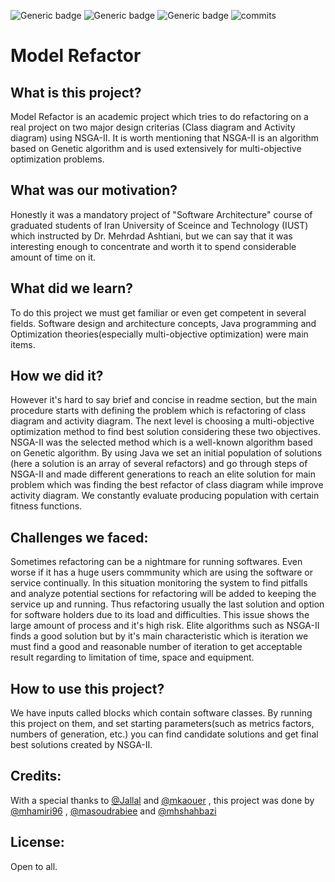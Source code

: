 ![Generic badge](https://img.shields.io/badge/Language-JAVA-red.svg) ![Generic badge](https://img.shields.io/badge/Status-UP-green.svg) ![Generic badge](https://img.shields.io/badge/TeamMembers-3-purple.svg) ![commits](https://badgen.net/github/commits/mhamiri96/Model-refactor/main)


# Model Refactor
## What is this project?
  Model Refactor is an academic project which tries to do refactoring on a real project on two major design criterias (Class diagram and Activity diagram) using NSGA-II. It is worth mentioning that NSGA-II is an algorithm based on Genetic algorithm and is used extensively for multi-objective optimization problems.
  
## What was our motivation? 
Honestly it was a mandatory project of "Software Architecture" course of graduated students of Iran University of Sceince and Technology (IUST) which instructed by Dr. Mehrdad Ashtiani, but we can say that it was interesting enough to concentrate and worth it to spend considerable amount of time on it.

## What did we learn?
To do this project we must get familiar or even get competent in several fields. Software design and architecture concepts, Java programming and Optimization theories(especially multi-objective optimization) were main items. 

## How we did it?
However it's hard to say brief and concise in readme section, but the main procedure starts with defining the problem which is refactoring of class diagram and activity diagram. The next level is choosing a multi-objective optimization method to find best solution considering these two objectives. NSGA-II was the selected method which is a well-known algorithm based on Genetic algorithm. By using Java we set an initial population of solutions (here a solution is an array of several refactors) and go through steps of NSGA-II and made different generations to reach an elite solution for main problem which was finding the best refactor of class diagram while improve activity diagram. We constantly evaluate producing population with certain fitness functions.

## Challenges we faced:
Sometimes refactoring can be a nightmare for running softwares. Even worse if it has a huge users commmunity which are using the software or service continually. In this situation monitoring the system to find pitfalls and analyze potential sections for refactoring will be added to keeping the service up and running. Thus refactoring usually the last solution and option for software holders due to its load and difficulties. This issue shows the large amount of process and it's high risk. Elite algorithms such as NSGA-II finds a good solution but by it's main characteristic which is iteration we must find a good and reasonable number of iteration to get acceptable result regarding to limitation of time, space and equipment.

## How to use this project?
We have inputs called blocks which contain software classes. By running this project on them, and set starting parameters(such as metrics factors, numbers of generation, etc.) you can find candidate solutions and get final best solutions created by NSGA-II. 

## Credits:
With a special thanks to [@Jallal](https://github.com/Jallal/) and [@mkaouer](https://github.com/mkaouer) , this project was done by [@mhamiri96](https://github.com/mhamiri96) , [@masoudrabiee](https://github.com/MasoudRabiee) and [@mhshahbazi](https://github.com/mhshahbazi)

## License:
Open to all.


